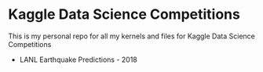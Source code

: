 # Kaggle Data Science Competitions

This is my personal repo for all my kernels and files for Kaggle Data Science Competitions

<ul>
<li>LANL Earthquake Predictions - 2018</li>
</ul>
